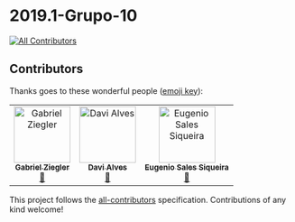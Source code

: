# 2019.1-Grupo-10
[![All Contributors](https://img.shields.io/badge/all_contributors-3-orange.svg?style=flat-square)](#contributors)
## Contributors

Thanks goes to these wonderful people ([emoji key](https://allcontributors.org/docs/en/emoji-key)):

<!-- ALL-CONTRIBUTORS-LIST:START - Do not remove or modify this section -->
<!-- prettier-ignore -->
<table><tr><td align="center"><a href="https://www.linkedin.com/in/gabriel-ziegler-323121106/"><img src="https://avatars2.githubusercontent.com/u/18370133?v=4" width="100px;" alt="Gabriel Ziegler"/><br /><sub><b>Gabriel Ziegler</b></sub></a><br /><a href="https://github.com/fga-eps-mds/2019.1-PyLearner/commits?author=gabrielziegler3" title="Documentation">📖</a></td><td align="center"><a href="https://github.com/davialvb"><img src="https://avatars3.githubusercontent.com/u/34287081?v=4" width="100px;" alt="Davi Alves"/><br /><sub><b>Davi Alves</b></sub></a><br /><a href="https://github.com/fga-eps-mds/2019.1-PyLearner/commits?author=davialvb" title="Documentation">📖</a></td><td align="center"><a href="https://www.linkedin.com/in/eug%C3%AAnio-sales-siqueira-19533213b/"><img src="https://avatars0.githubusercontent.com/u/42457772?v=4" width="100px;" alt="Eugenio Sales Siqueira"/><br /><sub><b>Eugenio Sales Siqueira</b></sub></a><br /><a href="https://github.com/fga-eps-mds/2019.1-PyLearner/commits?author=Eugeniosales" title="Documentation">📖</a></td></tr></table>

<!-- ALL-CONTRIBUTORS-LIST:END -->

This project follows the [all-contributors](https://github.com/all-contributors/all-contributors) specification. Contributions of any kind welcome!
